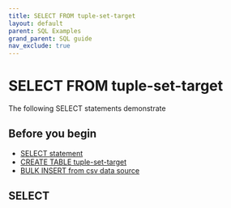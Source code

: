 ```yaml
---
title: SELECT FROM tuple-set-target
layout: default
parent: SQL Examples
grand_parent: SQL guide
nav_exclude: true
---
```

# SELECT FROM tuple-set-target

The following SELECT statements demonstrate

## Before you begin

* [SELECT statement](/docs/sql-guide/statements/statement-select)
* [CREATE TABLE tuple-set-target](/docs/sql-guide/examples/sql-eg-table/sql-eg-table-create-tuple-set-target)
* [BULK INSERT from csv data source](/docs/sql-guide/examples/sql-eg-insert/sql-eg-insert-bulk-tuple-set-target)

## SELECT
